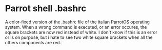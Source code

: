 # Parrot shell .bashrc
A color-fixed version of the .bashrc file of the italian ParrotOS operating system. When a wrong command is executed, or an error occures, the square brackets are now red instead of white.
I don't know if this is an error or is on purpose, but i hate to see two white square brackets when all the others components are red. 
